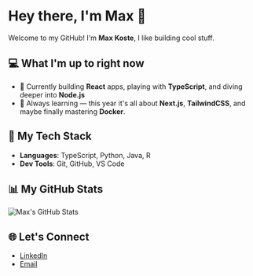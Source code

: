 # Hey there, I'm Max 👋

Welcome to my GitHub! I'm **Max Koste**, I like building cool stuff. 

## 💻 What I'm up to right now
- 🚀 Currently building **React** apps, playing with **TypeScript**, and diving deeper into **Node.js**
- 🌱 Always learning — this year it's all about **Next.js**, **TailwindCSS**, and maybe finally mastering **Docker**.
  
## 💪 My Tech Stack
- **Languages**: TypeScript, Python, Java, R
- **Dev Tools**: Git, GitHub, VS Code

## 📊 My GitHub Stats

![Max's GitHub Stats](https://github-readme-stats.vercel.app/api?username=maxkoste&show_icons=true&hide_title=true&hide=prs)


## 🌐 Let's Connect
- [LinkedIn](www.linkedin.com/in/maxkoste)
- [Email](mailto:maxkoste@gmail.com)
